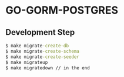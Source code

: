 # GO-GORM-POSTGRES

## Development Step

```cmd
$ make migrate-create-db
$ make migrate-create-schema
$ make migrate-create-seeder
$ make migrateup
$ make migratedown // in the end
```

